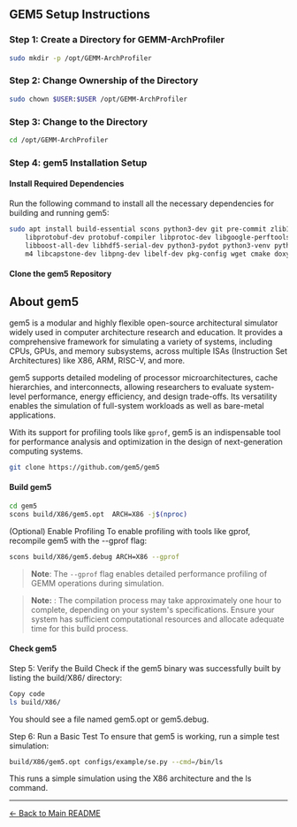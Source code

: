 ## GEM5 Setup Instructions

### Step 1: Create a Directory for GEMM-ArchProfiler
```bash
sudo mkdir -p /opt/GEMM-ArchProfiler
```

### Step 2: Change Ownership of the Directory
```bash
sudo chown $USER:$USER /opt/GEMM-ArchProfiler
```

### Step 3: Change to the Directory
```bash
cd /opt/GEMM-ArchProfiler
```

### Step 4: gem5 Installation Setup

#### Install Required Dependencies
Run the following command to install all the necessary dependencies for building and running gem5:
```bash
sudo apt install build-essential scons python3-dev git pre-commit zlib1g zlib1g-dev \
    libprotobuf-dev protobuf-compiler libprotoc-dev libgoogle-perftools-dev \
    libboost-all-dev libhdf5-serial-dev python3-pydot python3-venv python3-tk mypy \
    m4 libcapstone-dev libpng-dev libelf-dev pkg-config wget cmake doxygen dos2unix
```

#### Clone the gem5 Repository
## About gem5

gem5 is a modular and highly flexible open-source architectural simulator widely used in computer architecture research and education. It provides a comprehensive framework for simulating a variety of systems, including CPUs, GPUs, and memory subsystems, across multiple ISAs (Instruction Set Architectures) like X86, ARM, RISC-V, and more.

gem5 supports detailed modeling of processor microarchitectures, cache hierarchies, and interconnects, allowing researchers to evaluate system-level performance, energy efficiency, and design trade-offs. Its versatility enables the simulation of full-system workloads as well as bare-metal applications.

With its support for profiling tools like `gprof`, gem5 is an indispensable tool for performance analysis and optimization in the design of next-generation computing systems.

```bash
git clone https://github.com/gem5/gem5
```

#### Build gem5 
```bash
cd gem5
scons build/X86/gem5.opt  ARCH=X86 -j$(nproc)
```

(Optional) Enable Profiling
To enable profiling with tools like gprof, recompile gem5 with the --gprof flag:
```bash
scons build/X86/gem5.debug ARCH=X86 --gprof
```
> **Note**: The `--gprof` flag enables detailed performance profiling of GEMM operations during simulation. 

> **Note:** : The compilation process may take approximately one hour to complete, depending on your system's specifications. Ensure your system has sufficient computational resources and allocate adequate time for this build process.

#### Check gem5 

Step 5: Verify the Build
Check if the gem5 binary was successfully built by listing the build/X86/ directory:

```bash
Copy code
ls build/X86/
```
You should see a file named gem5.opt or gem5.debug.

Step 6: Run a Basic Test
To ensure that gem5 is working, run a simple test simulation:

```bash
build/X86/gem5.opt configs/example/se.py --cmd=/bin/ls
```
This runs a simple simulation using the X86 architecture and the ls command.

---

[← Back to Main README](../README.md)